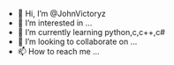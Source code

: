 - 👋 Hi, I’m @JohnVictoryz
- 👀 I’m interested in ...
- 🌱 I’m currently learning python,c,c++,c#
- 💞️ I’m looking to collaborate on ...
- 📫 How to reach me ...

<!---
JohnVictoryz/JohnVictoryz is a ✨ special ✨ repository because its `README.md` (this file) appears on your GitHub profile.
You can click the Preview link to take a look at your changes.
--->
